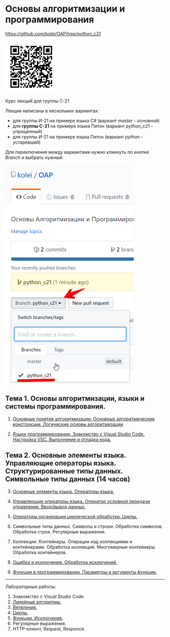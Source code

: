 # Основы алгоритмизации и программирования

https://github.com/kolei/OAP/tree/python_c21

![](img/qr-code.gif)

Курс лекций для группы С-21

Лекции написаны в нескольких вариантах:
* для группы И-21 на примере языка C# (вариант *master* - основной)
* для **группы С-21** на примере языка Питон (вариант *python_c21* - упрощенный)
* для группы И-21 на примере языка Питон (вариант *python* - устаревший)

Для переключения между вариантами нужно кликнуть по кнопке *Branch* и выбрать нужный:

![](img/readme_c21.png)

[22/14]: лекции/лабы

## Тема 1. Основы алгоритмизации, языки и системы программирования.

[10 часов по ПООП минус 2 часа от циклов]: _

1. [Основные понятия алгоритмизации. Основные алгоритмические конструкции. Логические основы алгоритмизации](articles/t1l1.md)

[4/0]: _

2. [Языки программирования. Знакомство с Visual Studio Code. Настройка VSC. Выполнение и отладка кода.](articles/l2.md)

[//TODO тут очень мало, налить воды про алгоритмы]: _

[8(+4)/0]: _

## Тема 2. Основные элементы языка. Управляющие операторы языка. Структурированные типы данных. Символьные типы данных (14 часов)

3. [Основные элементы языка. Операторы языка.](articles/t2l3.md)

[//TODO в этом разделе осталась работа со строками, списками... вытащить]: _

[12(+4)/0]: _

4. [Управляющие операторы языка. Оператор условной передачи управления. Ввод/вывод данных.](articles/t2l4.md)

[14(+2)/0]: _

5. [Операторы организации циклической обработки. Циклы.](articles/t2l5.md)

[//TODO Работа с массивами. Одномерные массивы. Обработка массивов. Сортировка массивов. Двумерные массивы. Решение систем уравнений.]: дописать

6. Символьные типы данных. Символы и строки. Обработка символов. Обработка строк. Регулярные выражения.

7. Коллекции. Контейнеры. Операции над коллекциями и контейнерами. Обработка коллекций. Многомерные контейнеры. Обработка контейнеров.

8. [Ошибки и исключения. Обработка исключений.](/articles/l4.md)

9. [Функции в программировании. Параметры и аргументы функции.](/articles/python_c_fun.md)

[Параметры командной строки. command_line_params.md]: _

[Работа с файлами. files.md]: _

[HTTP-клиент, Request, Responce, Формат JSON http.md]: _

---

Лабораторные работы:

1. Знакомство с Visual Studio Code.
2. [Линейные алгоритмы.](/articles/lab1.md)
3. [Ветвления.](/articles/lab2.md)
4. [Циклы.](/articles/lab3.md)
5. [Функции. Исключения.](/articles/lab4.md)
6. Регулярные выражения.
7. HTTP-клиент, Request, Responce.

[1]: https://younglinux.info/python/for.php
